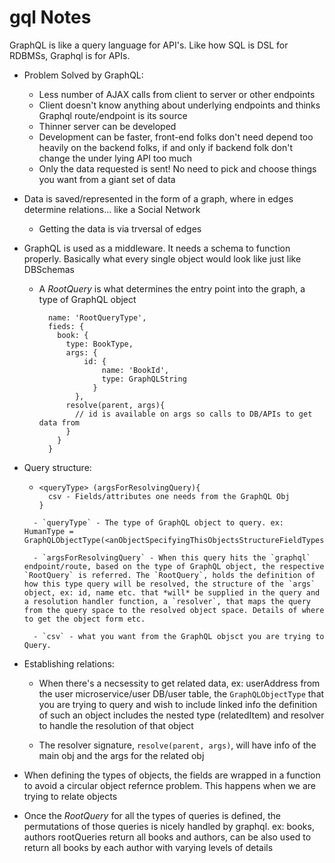 # gql Notes

GraphQL is like a query language for API's. Like how SQL is DSL for RDBMSs, Graphql is for APIs.

- Problem Solved by GraphQL:
  - Less number of AJAX calls from client to server or other endpoints
  - Client doesn't know anything about underlying endpoints and thinks Graphql route/endpoint is its source
  - Thinner server can be developed
  - Development can be faster, front-end folks don't need depend too heavily on the backend folks, if and only if backend folk don't change the under lying API too much
  - Only the data requested is sent! No need to pick and choose things you want from a giant set of data

- Data is saved/represented in the form of a graph, where in edges determine relations... like a Social Network
  - Getting the data is via trversal of edges

- GraphQL is used as a middleware. It needs a schema to function properly. Basically what every single object would look like just like DBSchemas
  - A _RootQuery_ is what determines the entry point into the graph, a type of GraphQL object
    ```
      name: 'RootQueryType',
      fieds: {
        book: {
          type: BookType,
          args: {
              id: {
                  name: 'BookId',
                  type: GraphQLString
                }
            },
          resolve(parent, args){
            // id is available on args so calls to DB/APIs to get data from
          }
        }
      }
    ```

- Query structure:
  - ```
    <queryType> (argsForResolvingQuery){
      csv - Fields/attributes one needs from the GraphQL Obj
    }
  ```
    - `queryType` - The type of GraphQL object to query. ex: HumanType = GraphQLObjectType(<anObjectSpecifyingThisObjectsStructureFieldTypes>)

    - `argsForResolvingQuery` - When this query hits the `graphql` endpoint/route, based on the type of GraphQL object, the respective `RootQuery` is referred. The `RootQuery`, holds the definition of how this type query will be resolved, the structure of the `args` object, ex: id, name etc. that *will* be supplied in the query and a resolution handler function, a `resolver`, that maps the query from the query space to the resolved object space. Details of where to get the object form etc.

    - `csv` - what you want from the GraphQL objsct you are trying to Query.

- Establishing relations:
  - When there's a necsessity to get related data, ex: userAddress from the user microservice/user DB/user table, the `GraphQLObjectType` that you are trying to query and wish to include linked info the definition of such an object includes the nested type (relatedItem) and resolver to handle the resolution of that object

  - The resolver signature, `resolve(parent, args)`, will have info of the main obj and the args for the related obj

- When defining the types of objects, the fields are wrapped in a function to avoid a circular object refernce problem. This happens when we are trying to relate objects

- Once the _RootQuery_ for all the types of queries is defined, the permutations of those queries is nicely handled by graphql. ex: books, authors rootQueries return all books and authors, can be also used to return all books by each author with varying levels of details